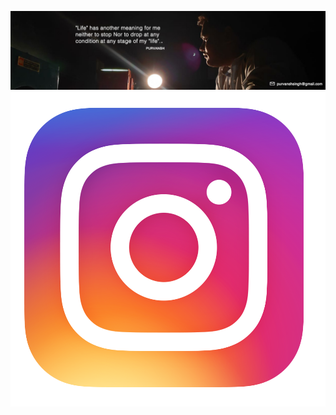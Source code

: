 ![alt text](https://github.com/Purvanshsingh/Purvanshsingh/blob/master/Artboard%2034.jpg)
![|10x10](https://github.com/Purvanshsingh/Purvanshsingh/blob/master/instagram-logos-png-images-free-download-2.png)  
<!--
**Purvanshsingh/Purvanshsingh** is a ✨ _special_ ✨ repository because its `README.md` (this file) appears on your GitHub profile.

Here are some ideas to get you started:

- 🔭 I’m currently working on ...
- 🌱 I’m currently learning ...
- 👯 I’m looking to collaborate on ...
- 🤔 I’m looking for help with ...
- 💬 Ask me about ...
- 📫 How to reach me: ...
- 😄 Pronouns: ...
- ⚡ Fun fact: ...
-->
